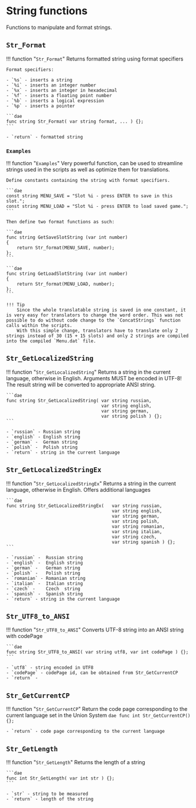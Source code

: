 # String functions
Functions to manipulate and format strings.

## `Str_Format`
!!! function "`Str_Format`"
    Returns formatted string using format specifiers

    Format specifiers:

    - `%s` - inserts a string
    - `%i` - inserts an integer number
    - `%x` - inserts an integer in hexadecimal
    - `%f` - inserts a floating point number
    - `%b` - inserts a logical expression
    - `%p` - inserts a pointer

    ```dae
    func string Str_Format( var string format, ... ) {};
    ```

    - `return` - formatted string

### `Examples`
!!! function "`Examples`"
    Very powerful function, can be used to streamline strings used in the scripts as well as optimize them for translations.

    Define constants containing the string with format specifiers.

    ```dae
    const string MENU_SAVE = "Slot %i - press ENTER to save in this slot.";
    const string MENU_LOAD = "Slot %i - press ENTER to load saved game.";
    ```  

    Then define two format functions as such:

    ```dae
    func string GetSaveSlotString (var int number)
    {
        return Str_format(MENU_SAVE, number);
    };
    ```

    ```dae
    func string GetLoadSlotString (var int number)
    {
        return Str_format(MENU_LOAD, number);
    };
    ```

    !!! Tip
        Since the whole translatable string is saved in one constant, it is very easy for translators to change the word order. This was not possible to do without code change to the `ConcatStrings` function calls within the scripts.  
        With this simple change, translators have to translate only 2 strings instead of 30 (15 + 15 slots) and only 2 strings are compiled into the compiled `Menu.dat` file.

## `Str_GetLocalizedString`
!!! function "`Str_GetLocalizedString`"
    Returns a string in the current language, otherwise in English.
    Arguments MUST be encoded in UTF-8! The result string will be converted to appropriate ANSI string.

    ```dae
    func string Str_GetLocalizedString( var string russian,
                                        var string english,
                                        var string german,
                                        var string polish ) {};
    ```

    - `russian` - Russian string
    - `english` - English string
    - `german` -  German string
    - `polish` -  Polish string
    - `return` - string in the current language

## `Str_GetLocalizedStringEx`
!!! function "`Str_GetLocalizedStringEx`"
    Returns a string in the current language, otherwise in English.
    Offers additional languages

    ```dae
    func string Str_GetLocalizedStringEx(   var string russian,
                                            var string english,
                                            var string german,
                                            var string polish,
                                            var string romanian,
                                            var string italian,
                                            var string czech,
                                            var string spanish ) {};
    ```

    - `russian` -  Russian string
    - `english` -  English string
    - `german` -   German string
    - `polish` -   Polish string
    - `romanian` - Romanian string
    - `italian` -  Italian string
    - `czech` -    Czech  string
    - `spanish` -  Spanish string
    - `return` - string in the current language

## `Str_UTF8_to_ANSI`
!!! function "`Str_UTF8_to_ANSI`"
    Converts UTF-8 string into an ANSI string with codePage

    ```dae
    func string Str_UTF8_to_ANSI( var string utf8, var int codePage ) {};
    ```

    - `utf8` - string encoded in UTF8
    - `codePage` - codePage id, can be obtained from Str_GetCurrentCP
    - `return` -

## `Str_GetCurrentCP`
!!! function "`Str_GetCurrentCP`"
    Return the code page corresponding to the current language set in the Union System
    ```dae
    func int Str_GetCurrentCP() {};
    ```

    - `return` - code page corresponding to the current language

## `Str_GetLength`
!!! function "`Str_GetLength`"
    Returns the length of a string

    ```dae
    func int Str_GetLength( var int str ) {};
    ```

    - `str` - string to be measured
    - `return` - length of the string
